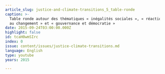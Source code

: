 ```yaml
---
article_slug: justice-and-climate-transitions_5_table-ronde
caption: >-
  Table ronde autour des thématiques « inégalités sociales », « réactions face
  au changement » et « gouvernance et démocratie »
date: 2015-09-24T03:00:00.000Z
highlight: false
id: tcaH0wmSIrc
index: 0
issue: content/issues/justice-climate-transitions.md
language: English
type: youtube
years: 2015

---
```

